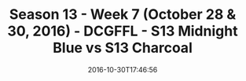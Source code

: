 ---
title: Season 13 - Week 7 (October 28 & 30, 2016) - DCGFFL - S13 Midnight Blue vs
  S13 Charcoal
teams-score:
- team: _teams/s13-midnight-blue.md
  score: 32
- team: _teams/s13-charcoal.md
  score: 19
mvp: J. Piferoen (Midnight); C. Morse (Charcoal)
game-ball: J. Juffras (Midnight); J. Batac (Charcoal)
season: 13
week: 7
date: '2016-10-30T17:46:56'
pageid: season-13-week-7-october-28-30-2016-4820-vs-4813
---